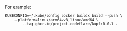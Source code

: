 For example:

```shell
KUBECONFIG=~/.kube/config docker buildx build --push \
    --platform=linux/arm64/v8,linux/amd64 \
        --tag ghcr.io/project-codeflare/kopf:0.0.1 .
```
